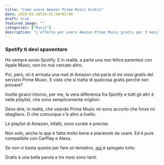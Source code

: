 ```yaml
---
title: "Come avere Amazon Prime Music Gratis"
date: 2019-03-28T14:51:50+01:00
draft: true
featured_image: ""
categories: ["Music"]
description: "L'offerta per avere Amazon Prime Music gratis per 3 mesi"
---
```


### Spotify ti devi spaventare

Ho sempre avuto Spotify. E in realtà, a parte una non felice parentesi con Apple Music, non ho mai cercato altro. 

Poi, però, mi è arrivata una mail di Amazon che parla di _tre mesi gratis_ del servizio Prime Music. E visto che si tratta di qualcosa gratis perché non provare?
 

Inutile girarci intorno, per me, la vera differenza fra Spotify e tutti gli altri è nelle _playlist,_ che sono semplicemente migliori. 

Devo dire, in realtà, che usando Prime Music mi sono accorto che forse mi sbagliavo. O che comunque c'è altro a livello. 

Le playlist di Amazon, infatti, sono curate e precise. 

Non solo, anche la app è fatta molto bene e piacevole da usare. Ed è pure compatibile con CarPlay e Alexa.  

Se non vi basta questo per fare un tentativo, <a href="https://www.amazon.it/b?node=16403871031&tag=protofra-21" target="_blank" rel="nofollow" title="qui">qui </a> è spiegato tutto. 

Gratis è una bella parola e tre mesi sono tanti. 





